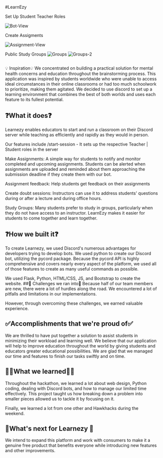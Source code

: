 #LearnEzy

Set Up Student Teacher Roles

![Bot-View](https://cdn.discordapp.com/attachments/885938706568077323/981846298502254592/unknown.png)


Create Assigments 

![Assignment-View](https://cdn.discordapp.com/attachments/885938706568077323/981846522507456532/unknown.png)

Public Study Groups
![Groups](https://cdn.discordapp.com/attachments/885938706568077323/981846955711950859/unknown.png)
![Groups-2](https://cdn.discordapp.com/attachments/885938706568077323/981847151233597480/unknown.png)




## 
💡 Inspiration💡
We concentrated on building a practical solution for mental health concerns and education throughout the brainstorming process. This application was inspired by students worldwide who were unable to access ideal circumstances in their online classrooms or had too much schoolwork to prioritize, making them agitated. We decided to use discord to set up a learning environment that combines the best of both worlds and uses each feature to its fullest potential.

## ❓What it does❓
Learnezy enables educators to start and run a classroom on their Discord server while teaching as efficiently and rapidly as they would in person.

Our features include 
/start-session - It sets up the respective Teacher | Student roles in the server

Make Assignments: A simple way for students to notify and monitor completed and upcoming assignments.  Students can be alerted when assignments are uploaded and reminded about them approaching the submission deadline if they create them with our bot. 

Assignment feedback: Help students get feedback on their assignments

Create doubt sessions:  Instructors can use it to address students' questions during or after a lecture and during office hours.

Study Groups: Many students prefer to study in groups, particularly when they do not have access to an instructor. LearnEzy makes it easier for students to come together and learn together.


## ❓How we built it❓
To create Learnezy, we used Discord's numerous advantages for developers trying to develop bots. We used python to create our Discord bot, utilizing the pycord package. Because the pycord API is highly comprehensive and covers nearly every aspect of the platform, we used all of those features to create as many useful commands as possible.

We used Flask, Python, HTML/CSS, JS, and Bootstrap to create the website.
##🚧 Challenges we ran into🚧
Because half of our team members are new, there were a lot of hurdles along the road. We encountered a lot of pitfalls and limitations in our implementations.

However, through overcoming these challenges, we earned valuable experience.
## ✅Accomplishments that we're proud of✅
We are thrilled to have put together a solution to assist students in minimizing their workload and learning well. We believe that our application will help to improve education throughout the world by giving students and educators greater educational possibilities. We are glad that we managed our time and features to finish our tasks swiftly and on time.

## 🙋‍♂️What we learned🙋‍♂️
Throughout the hackathon, we learned a lot about web design, Python coding, dealing with Discord bots, and how to manage our limited time effectively. This project taught us how breaking down a problem into smaller pieces allowed us to tackle it by focusing on it.

Finally, we learned a lot from one other and Hawkhacks during the weekend.

## 💭What's next for Learnezy 💭
We intend to expand this platform and work with consumers to make it a genuine free product that benefits everyone while introducing new features and other improvements.
